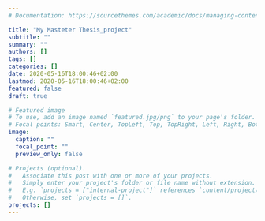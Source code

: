```yaml
---
# Documentation: https://sourcethemes.com/academic/docs/managing-content/

title: "My Masteter Thesis_project"
subtitle: ""
summary: ""
authors: []
tags: []
categories: []
date: 2020-05-16T18:00:46+02:00
lastmod: 2020-05-16T18:00:46+02:00
featured: false
draft: true

# Featured image
# To use, add an image named `featured.jpg/png` to your page's folder.
# Focal points: Smart, Center, TopLeft, Top, TopRight, Left, Right, BottomLeft, Bottom, BottomRight.
image:
  caption: ""
  focal_point: ""
  preview_only: false

# Projects (optional).
#   Associate this post with one or more of your projects.
#   Simply enter your project's folder or file name without extension.
#   E.g. `projects = ["internal-project"]` references `content/project/deep-learning/index.md`.
#   Otherwise, set `projects = []`.
projects: []
---
```

